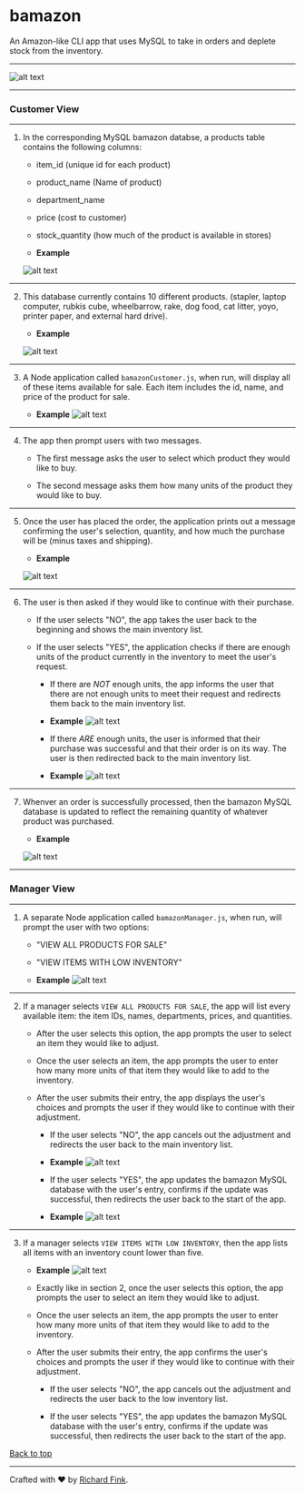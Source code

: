 # bamazon
An Amazon-like CLI app that uses MySQL to take in orders and deplete stock from the inventory.


---


![alt text](https://github.com/swissfink/bamazon/blob/master/GIFs/Customer-Full-Inventory.gif "bamazon customer full inventory example gif") 


---

### Customer View

---

1. In the corresponding MySQL bamazon databse, a products table contains the following columns:

   * item_id (unique id for each product)

   * product_name (Name of product)

   * department_name

   * price (cost to customer)

   * stock_quantity (how much of the product is available in stores)

   * **Example**

   ![alt text](https://github.com/swissfink/bamazon/blob/master/Images/Database-Setup.png "bamazon database example") 

---

2. This database currently contains 10 different products. (stapler, laptop computer, rubkis cube, wheelbarrow, rake, dog food, cat litter, yoyo, printer paper, and external hard drive).

    * **Example**

    ![alt text](https://github.com/swissfink/bamazon/blob/master/Images/Inventory.png "bamazon inventory example") 

---

3. A Node application called `bamazonCustomer.js`, when run, will display all of these items available for sale. Each item includes the id, name, and price of the product for sale.

    * **Example**
    ![alt text](https://github.com/swissfink/bamazon/blob/master/GIFs/Customer-Full-Inventory.gif "bamazon customer full inventory example gif") 

---

4. The app then prompt users with two messages.

   * The first message asks the user to select which product they would like to buy.

   * The second message asks them how many units of the product they would like to buy.

---

5. Once the user has placed the order, the application prints out a message confirming the user's selection, quantity, and how much the purchase will be (minus taxes and shipping).

    * **Example**

    ![alt text](https://github.com/swissfink/bamazon/blob/master/Images/step%205.png "bamazon customer promts example") 

---

6. The user is then asked if they would like to continue with their purchase.

    * If the user selects "NO", the app takes the user back to the beginning and shows the main inventory list.
        

    * If the user selects "YES", the application checks if there are enough units of the product currently in the inventory to meet the user's request.

        * If there are _NOT_ enough units, the app informs the user that there are not enough units to meet their request and redirects them back to the main inventory list.

        * **Example**
        ![alt text](https://github.com/swissfink/bamazon/blob/master/GIFs/Customer-Not-Enough-Inventory.gif "bamazon customer not enough inventory example gif") 
        

        * If there _ARE_ enough units, the user is informed that their purchase was successful and that their order is on its way. The user is then redirected back to the main inventory list.

        * **Example**
        ![alt text](https://github.com/swissfink/bamazon/blob/master/GIFs/Customer-Order-Success.gif "bamazon customer order success") 

--- 

7. Whenver an order is successfully processed, then the bamazon MySQL database is updated to reflect the remaining quantity of whatever product was purchased.

    * **Example**
    
    ![alt text](https://github.com/swissfink/bamazon/blob/master/GIFs/Customer-Update-Database-After-Purchase.gif "bamazon database update after customer purchase example gif") 

---

### Manager View 

---

1. A separate Node application called `bamazonManager.js`, when run,  will prompt the user with two options:

    * "VIEW ALL PRODUCTS FOR SALE"
    
    * "VIEW ITEMS WITH LOW INVENTORY"

    * **Example**
    ![alt text](https://github.com/swissfink/bamazon/blob/master/GIFs/Manager-Start.gif "bamazon manager start menu example gif") 

---  
    
2. If a manager selects `VIEW ALL PRODUCTS FOR SALE`, the app will list every available item: the item IDs, names, departments, prices, and quantities.    

    * After the user selects this option, the app prompts the user to select an item they would like to adjust.

    * Once the user selects an item, the app prompts the user to enter how many more units of that item they would like to add to the inventory.

    * After the user submits their entry, the app displays the user's choices and prompts the user if they would like to continue with their adjustment.

        * If the user selects "NO", the app cancels out the adjustment and redirects the user back to the main inventory list.        

         * **Example**
        ![alt text](https://github.com/swissfink/bamazon/blob/master/GIFs/Manager-No-Adjustment.gif "bamazon manager no adjustment example gif")
        

        * If the user selects "YES", the app updates the bamazon MySQL database with the user's entry, confirms if the update was successful, then redirects the user back to the start of the app.

        * **Example**
        ![alt text](https://github.com/swissfink/bamazon/blob/master/GIFs/Manager-Update-Database.gif "bamazon database update after manager adjustment example gif") 

---

3. If a manager selects `VIEW ITEMS WITH LOW INVENTORY`, then the app  lists all items with an inventory count lower than five.

    * **Example**
    ![alt text](https://github.com/swissfink/bamazon/blob/master/GIFs/Manager-Low-Inventory.gif "bamazon manager low inventory items menu example gif") 
    
    
    * Exactly like in section 2, once the user selects this option, the app prompts the user to select an item they would like to adjust.

    * Once the user selects an item, the app prompts the user to enter how many more units of that item they would like to add to the inventory.

    * After the user submits their entry, the app confirms the user's choices and prompts the user if they would like to continue with their adjustment.

        * If the user selects "NO", the app cancels out the adjustment and redirects the user back to the low inventory list.
        
        * If the user selects "YES", the app updates the bamazon MySQL database with the user's entry, confirms if the update was successful, then redirects the user back to the start of the app.  


[Back to top](https://github.com/swissfink/bamazon)


---

Crafted with :heart: by [Richard Fink](https://swissfink.github.io/).
